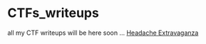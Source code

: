 # CTFs_writeups
all my CTF writeups will be here soon ...
[Headache Extravaganza](https://github.com/hamzarezig/CTFs_writeups/blob/main/Headache%20Extravaganza/README.md#headache-extravaganza-local-discord-challenge)
